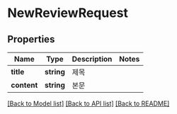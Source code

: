 # NewReviewRequest

## Properties
Name | Type | Description | Notes
------------ | ------------- | ------------- | -------------
**title** | **string** | 제목 | 
**content** | **string** | 본문 | 

[[Back to Model list]](../README.md#documentation-for-models) [[Back to API list]](../README.md#documentation-for-api-endpoints) [[Back to README]](../README.md)



